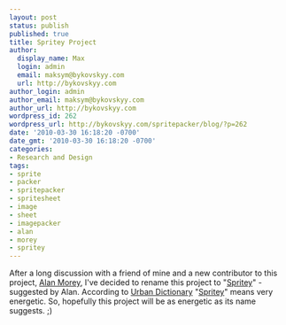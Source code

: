 ```yaml
---
layout: post
status: publish
published: true
title: Spritey Project
author:
  display_name: Max
  login: admin
  email: maksym@bykovskyy.com
  url: http://bykovskyy.com
author_login: admin
author_email: maksym@bykovskyy.com
author_url: http://bykovskyy.com
wordpress_id: 262
wordpress_url: http://bykovskyy.com/spritepacker/blog/?p=262
date: '2010-03-30 16:18:20 -0700'
date_gmt: '2010-03-30 16:18:20 -0700'
categories:
- Research and Design
tags:
- sprite
- packer
- spritepacker
- spritesheet
- image
- sheet
- imagepacker
- alan
- morey
- spritey
---
```

<p>After a long discussion with a friend of mine and a new contributor to this project, <a href="http://alanmorey.com" target="_blank">Alan Morey</a>, I've decided to rename this project to "<a href="http://www.urbandictionary.com/define.php?term=spritey" target="_blank">Spritey</a>" - suggested by Alan. According to <a href="http://www.urbandictionary.com" target="_blank">Urban Dictionary</a> "<a href="http://www.urbandictionary.com/define.php?term=spritey" target="_blank">Spritey</a>" means very energetic. So, hopefully this project will be as energetic as its name suggests. ;)</p>
